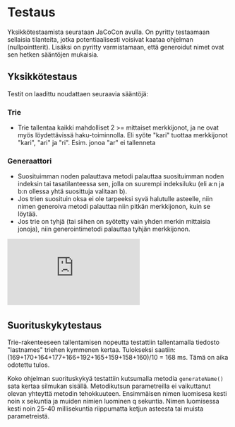 # Testaus

Yksikkötestaamista
 seurataan JaCoCon avulla. On pyritty testaamaan sellaisia tilanteita, jotka
 potentiaalisesti voisivat kaataa ohjelman (nullpointterit). Lisäksi on
 pyritty varmistamaan, että generoidut nimet ovat sen hetken sääntöjen
 mukaisia.

## Yksikkötestaus

Testit on laadittu noudattaen seuraavia sääntöjä:

### Trie

- Trie tallentaa kaikki mahdolliset 2 >= mittaiset merkkijonot, ja ne ovat 
myös löydettävissä haku-toiminnolla. Eli syöte "kari" tuottaa merkkijonot 
"kari", "ari" ja "ri". Esim. jonoa "ar" ei tallenneta



### Generaattori

- Suosituimman noden palauttava metodi palauttaa suosituimman noden indeksin tai
 tasatilanteessa sen, jolla on suurempi indeksiluku (eli a:n ja b:n ollessa yhtä 
suosittuja valitaan b).
- Jos trien suosituin oksa ei ole tarpeeksi syvä halutulle asteelle, niin 
nimen generoiva metodi palauttaa niin pitkän merkkijonon, kuin se löytää.
- Jos trie on tyhjä (tai siihen on syötetty vain yhden merkin mittaisia jonoja),
 niin generointimetodi palauttaa tyhjän merkkijonon.

![raportti](https://github.com/ruuskal/NameGenerator-Tira/blob/main/Dokumentaatio/jacocoreport.pdf)

## Suorituskykytestaus
Trie-rakenteeseen tallentamisen nopeutta testattiin tallentamalla 
tiedosto "lastnames" triehen kymmenen kertaa. Tulokseksi saatiin: 
(169+170+164+177+166+192+165+159+158+160)/10 = 168 ms. Tämä on aika odotettu 
tulos. 

Koko ohjelman suorituskykyä testattiin kutsumalla metodia `generateName()` 
sata kertaa silmukan sisällä. Metodikutsun parametreilla ei vaikuttanut 
olevan yhteyttä metodin tehokkuuteen. Ensimmäisen nimen luomisesa kesti noin
 x sekuntia ja muiden nimien luominen q sekuntia. 
Nimen luomisessa kesti noin 25-40 millisekuntia riippumatta ketjun asteesta
 tai muista parametreistä. 

